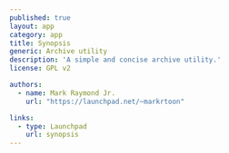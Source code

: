 ```yaml
---
published: true
layout: app
category: app
title: Synopsis
generic: Archive utility
description: 'A simple and concise archive utility.'
license: GPL v2

authors: 
  - name: Mark Raymond Jr.
    url: "https://launchpad.net/~markrtoon"

links:
  - type: Launchpad
    url: synopsis
---
```

